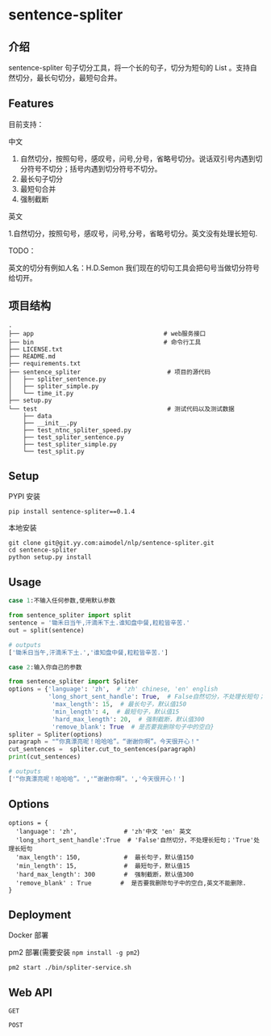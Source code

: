 # sentence-spliter

## 介绍
sentence-spliter 句子切分工具，将一个长的句子，切分为短句的 List 。支持自然切分，最长句切分，最短句合并。



## Features

目前支持：

中文
1. 自然切分，按照句号，感叹号，问号,分号，省略号切分。说话双引号内遇到切分符号不切分；括号内遇到切分符号不切分。
2. 最长句子切分
3. 最短句合并
4. 强制截断

英文

1.自然切分，按照句号，感叹号，问号,分号，省略号切分。英文没有处理长短句.




TODO：

英文的切分有例如人名：H.D.Semon 我们现在的切句工具会把句号当做切分符号给切开。



## 项目结构

```
.
├── app                                    # web服务接口
├── bin                                    # 命令行工具
├── LICENSE.txt
├── README.md
├── requirements.txt
├── sentence_spliter                        # 项目的源代码
│   ├── spliter_sentence.py
│   ├── spliter_simple.py
│   └── time_it.py
├── setup.py
└── test                                    # 测试代码以及测试数据
    ├── data
    ├── __init__.py
    ├── test_ntnc_spliter_speed.py
    ├── test_spliter_sentence.py
    ├── test_spliter_simple.py
    └── test_split.py

```


## Setup

PYPI 安装

```
pip install sentence-spliter==0.1.4
```

本地安装

```
git clone git@git.yy.com:aimodel/nlp/sentence-spliter.git
cd sentence-spliter
python setup.py install
```

## Usage

```python
case 1:不输入任何参数,使用默认参数

from sentence_spliter import split
sentence = '锄禾日当午,汗滴禾下土.谁知盘中餐,粒粒皆辛苦.'
out = split(sentence)

# outputs
['锄禾日当午,汗滴禾下土.','谁知盘中餐,粒粒皆辛苦.']

case 2:输入你自己的参数

from sentence_spliter import Spliter
options = {'language': 'zh',  # 'zh' chinese, 'en' english
           'long_short_sent_handle': True,  # False自然切分，不处理长短句；True处理长短句
            'max_length': 15,  # 最长句子，默认值150
            'min_length': 4,  # 最短句子，默认值15
            'hard_max_length': 20,  # 强制截断，默认值300
            'remove_blank': True  # 是否要我删除句子中的空白}
spliter = Spliter(options)
paragraph = "“你真漂亮呢！哈哈哈”。“谢谢你啊”。今天很开心！"
cut_sentences =  spliter.cut_to_sentences(paragraph)
print(cut_sentences)

# outputs
['“你真漂亮呢！哈哈哈”。','“谢谢你啊”。','今天很开心！']
```



## Options

```
options = {
  'language': 'zh',  			# 'zh'中文 'en' 英文
  'long_short_sent_handle':True  # 'False'自然切分，不处理长短句；'True'处理长短句
  'max_length': 150, 			#  最长句子，默认值150
  'min_length': 15,  			#  最短句子，默认值15
  'hard_max_length': 300        #  强制截断，默认值300
  'remove_blank' : True        #  是否要我删除句子中的空白,英文不能删除. 
}
```



## Deployment

Docker 部署



pm2 部署(需要安装 `npm install -g pm2`)

```shell
pm2 start ./bin/spliter-service.sh
```



## Web API

```
GET

POST
```







